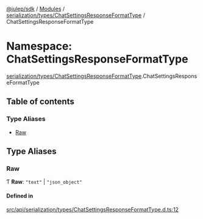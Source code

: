 [@julep/sdk](../README.md) / [Modules](../modules.md) / [serialization/types/ChatSettingsResponseFormatType](serialization_types_ChatSettingsResponseFormatType.md) / ChatSettingsResponseFormatType

# Namespace: ChatSettingsResponseFormatType

[serialization/types/ChatSettingsResponseFormatType](serialization_types_ChatSettingsResponseFormatType.md).ChatSettingsResponseFormatType

## Table of contents

### Type Aliases

- [Raw](serialization_types_ChatSettingsResponseFormatType.ChatSettingsResponseFormatType.md#raw)

## Type Aliases

### Raw

Ƭ **Raw**: ``"text"`` \| ``"json_object"``

#### Defined in

[src/api/serialization/types/ChatSettingsResponseFormatType.d.ts:12](https://github.com/julep-ai/samantha-monorepo/blob/9aefd53/sdks/js/src/api/serialization/types/ChatSettingsResponseFormatType.d.ts#L12)
